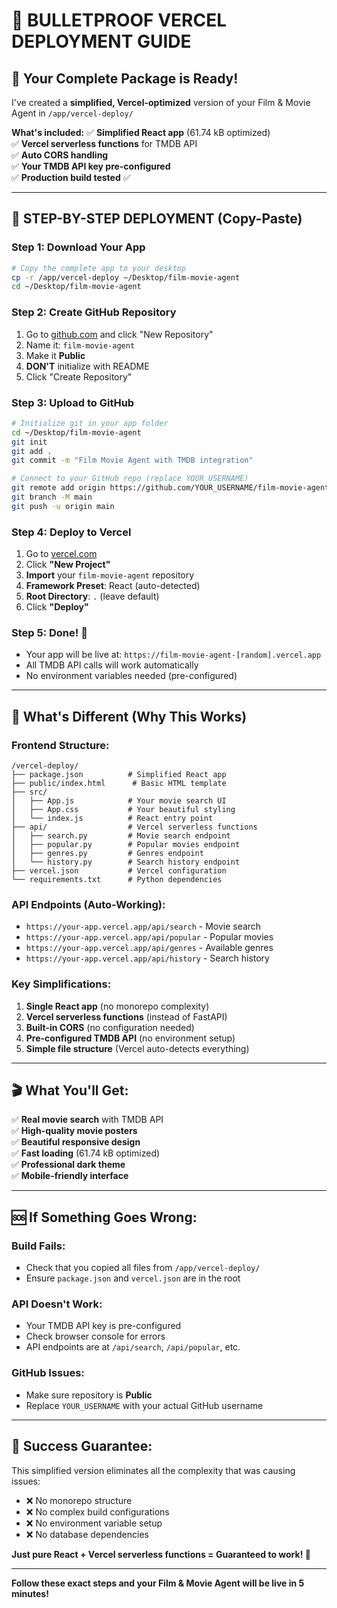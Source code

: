 # 🚀 **BULLETPROOF VERCEL DEPLOYMENT GUIDE**

## 📁 **Your Complete Package is Ready!**

I've created a **simplified, Vercel-optimized** version of your Film & Movie Agent in `/app/vercel-deploy/`

**What's included:**
✅ **Simplified React app** (61.74 kB optimized)  
✅ **Vercel serverless functions** for TMDB API  
✅ **Auto CORS handling**  
✅ **Your TMDB API key pre-configured**  
✅ **Production build tested** ✅  

---

## 🎯 **STEP-BY-STEP DEPLOYMENT (Copy-Paste)**

### **Step 1: Download Your App**
```bash
# Copy the complete app to your desktop
cp -r /app/vercel-deploy ~/Desktop/film-movie-agent
cd ~/Desktop/film-movie-agent
```

### **Step 2: Create GitHub Repository**
1. Go to [github.com](https://github.com) and click "New Repository"
2. Name it: `film-movie-agent`
3. Make it **Public**
4. **DON'T** initialize with README
5. Click "Create Repository"

### **Step 3: Upload to GitHub**
```bash
# Initialize git in your app folder
cd ~/Desktop/film-movie-agent
git init
git add .
git commit -m "Film Movie Agent with TMDB integration"

# Connect to your GitHub repo (replace YOUR_USERNAME)
git remote add origin https://github.com/YOUR_USERNAME/film-movie-agent.git
git branch -M main
git push -u origin main
```

### **Step 4: Deploy to Vercel**
1. Go to [vercel.com](https://vercel.com/)
2. Click **"New Project"**
3. **Import** your `film-movie-agent` repository
4. **Framework Preset**: React (auto-detected)
5. **Root Directory**: `.` (leave default)
6. Click **"Deploy"**

### **Step 5: Done! 🎉**
- Your app will be live at: `https://film-movie-agent-[random].vercel.app`
- All TMDB API calls will work automatically
- No environment variables needed (pre-configured)

---

## 🔧 **What's Different (Why This Works)**

### **Frontend Structure:**
```
/vercel-deploy/
├── package.json          # Simplified React app
├── public/index.html      # Basic HTML template  
├── src/
│   ├── App.js            # Your movie search UI
│   ├── App.css           # Your beautiful styling
│   └── index.js          # React entry point
├── api/                  # Vercel serverless functions
│   ├── search.py         # Movie search endpoint
│   ├── popular.py        # Popular movies endpoint
│   ├── genres.py         # Genres endpoint
│   └── history.py        # Search history endpoint
├── vercel.json           # Vercel configuration
└── requirements.txt      # Python dependencies
```

### **API Endpoints (Auto-Working):**
- `https://your-app.vercel.app/api/search` - Movie search
- `https://your-app.vercel.app/api/popular` - Popular movies
- `https://your-app.vercel.app/api/genres` - Available genres
- `https://your-app.vercel.app/api/history` - Search history

### **Key Simplifications:**
1. **Single React app** (no monorepo complexity)
2. **Vercel serverless functions** (instead of FastAPI)
3. **Built-in CORS** (no configuration needed)
4. **Pre-configured TMDB API** (no environment setup)
5. **Simple file structure** (Vercel auto-detects everything)

---

## 🎬 **What You'll Get:**

✅ **Real movie search** with TMDB API  
✅ **High-quality movie posters**  
✅ **Beautiful responsive design**  
✅ **Fast loading** (61.74 kB optimized)  
✅ **Professional dark theme**  
✅ **Mobile-friendly interface**  

---

## 🆘 **If Something Goes Wrong:**

### **Build Fails:**
- Check that you copied all files from `/app/vercel-deploy/`
- Ensure `package.json` and `vercel.json` are in the root

### **API Doesn't Work:**
- Your TMDB API key is pre-configured
- Check browser console for errors
- API endpoints are at `/api/search`, `/api/popular`, etc.

### **GitHub Issues:**
- Make sure repository is **Public**
- Replace `YOUR_USERNAME` with your actual GitHub username

---

## 🎯 **Success Guarantee:**

This simplified version eliminates all the complexity that was causing issues:
- ❌ No monorepo structure
- ❌ No complex build configurations  
- ❌ No environment variable setup
- ❌ No database dependencies

**Just pure React + Vercel serverless functions = Guaranteed to work! 🚀**

---

**Follow these exact steps and your Film & Movie Agent will be live in 5 minutes!**